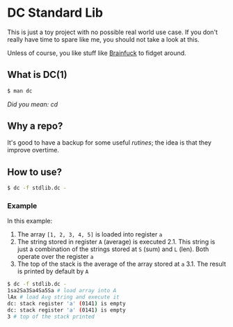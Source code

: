 # DC Standard Lib

This is just a toy project with no possible real world use case. If you don't really have time to spare like me, you should not take a look at this.

Unless of course, you like stuff like [Brainfuck](https://en.wikipedia.org/wiki/Brainfuck) to fidget around.

## What is DC(1)

```bash
$ man dc
```

*Did you mean: cd*

## Why a repo?

It's good to have a backup for some useful *rutines*; the idea is that they improve overtime.

## How to use?

```bash
$ dc -f stdlib.dc -
```

### Example

In this example:

1. The array `[1, 2, 3, 4, 5]` is loaded into register `a`
2. The string stored in register `A` (average) is executed
	2.1. This string is just a combination of the strings stored at `S` (sum) and `L` (len). Both operate over the register `a`
3. The top of the stack is the average of the array stored at `a`
	3.1. The result is printed by default by `A`

```bash
$ dc -f stdlib.dc -
1sa2Sa3Sa4Sa5Sa # load array into A
lAx # load Avg string and execute it
dc: stack register 'a' (0141) is empty
dc: stack register 'a' (0141) is empty
3 # top of the stack printed
```